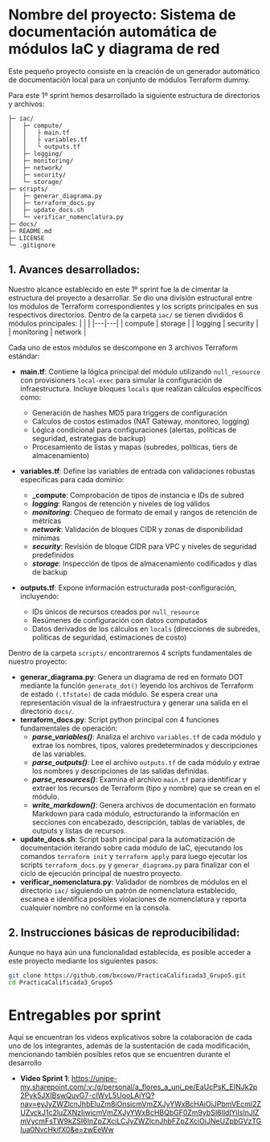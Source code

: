 # Nombre del proyecto: **Sistema de documentación automática de módulos IaC y diagrama de red**

Este pequeño proyecto consiste en la creación de un generador automático de documentación local para un conjunto de módulos Terraform dummy.

Para este 1º sprint hemos desarrollado la siguiente estructura de directorios y archivos:

```
├─ iac/
│   ├─ compute/
│   │   ├ main.tf
│   │   ├ variables.tf
│   │   └ outputs.tf
│   ├─ logging/
│   ├─ monitoring/
│   ├─ network/
│   ├─ security/
│   └─ storage/
├─ scripts/
│   ├─ generar_diagrama.py
│   ├─ terraform_docs.py
│   ├─ update_docs.sh
│   └─ verificar_nomenclatura.py
├─ docs/
├─ README.md
├─ LICENSE
└─ .gitignore
```

## 1. Avances desarrollados:
Nuestro alcance establecido en este 1º sprint fue la de cimentar la estructura del proyecto a desarrollar. Se dio una división estructural entre los módulos de Terraform correspondientes y los scripts principales en sus respectivos directorios.
Dentro de la carpeta `iac/` se tienen divididos 6 módulos principales:
|  |  |
|---|---|
| compute   | storage   |
| logging  | security   |
| monitoring   | network   |

Cada uno de estos módulos se descompone en 3 archivos Terraform estándar:

- **main.tf**: Contiene la lógica principal del módulo utilizando `null_resource` con provisioners `local-exec` para simular la configuración de infraestructura. Incluye bloques `locals` que realizan cálculos específicos como:
  - Generación de hashes MD5 para triggers de configuración
  - Cálculos de costos estimados (NAT Gateway, monitoreo, logging)
  - Lógica condicional para configuraciones (alertas, políticas de seguridad, estrategias de backup)
  - Procesamiento de listas y mapas (subredes, políticas, tiers de almacenamiento)

- **variables.tf**: Define las variables de entrada con validaciones robustas específicas para cada dominio:
  - **_compute**: Comprobación de tipos de instancia e IDs de subred
  - **_logging_**: Rangos de retención y niveles de log válidos
  - **_monitoring_**: Chequeo de formato de email y rangos de retención de métricas
  - **_network_**: Validación de bloques CIDR y zonas de disponibilidad mínimas
  - **_security_**: Revisión de bloque CIDR para VPC y niveles de seguridad predefinidos
  - **_storage_**: Inspección de tipos de almacenamiento codificados y días de backup

- **outputs.tf**: Expone información estructurada post-configuración, incluyendo:
  - IDs únicos de recursos creados por `null_resource`
  - Resúmenes de configuración con datos computados
  - Datos derivados de los cálculos en `locals` (direcciones de subredes, políticas de seguridad, estimaciones de costo)

Dentro de la carpeta `scripts/` encontraremos 4 scripts fundamentales de nuestro proyecto:
- **generar_diagrama.py**: Genera un diagrama de red en formato DOT mediante la función `generate_dot()` leyendo los archivos de Terraform de estado `(.tfstate)` de cada módulo. Se espera crear una representación visual de la infraestructura y generar una salida en el directorio `docs/`.
- **terraform_docs.py**: Script python principal con 4 funciones fundamentales de operación:
  - **_parse_variables()_**: Analiza el archivo `variables.tf` de cada módulo y extrae los nombres, tipos, valores predeterminados y descripciones de las variables.
  - **_parse_outputs()_**: Lee el archivo `outputs.tf` de cada módulo y extrae los nombres y descripciones de las salidas definidas.
  - **_parse_resources()_**: Examina el archivo `main.tf` para identificar y extraer los recursos de Terraform (tipo y nombre) que se crean en el módulo.
  - **_write_markdown()_**: Genera archivos de documentación en formato Markdown para cada módulo, estructurando la información en secciones con encabezado, descripción, tablas de variables, de outputs y listas de recursos.
- **update_docs.sh**: Script bash principal para la automatización de documentación iterando sobre cada módulo de IaC, ejecutando los comandos `terraform init` y `terraform apply` para luego ejecutar los scripts `terraform_docs.py` y `generar_diagrama.py` para finalizar con el ciclo de ejecución principal de nuestro proyecto.
- **verificar_nomenclatura.py**: Validador de nombres de módulos en el directorio `iac/` siguiendo un patrón de nomenclatura establecido, escanea e identifica posibles violaciones de nomenclatura y reporta cualquier nombre no conforme en la consola.

## 2. Instrucciones básicas de reproducibilidad:
Aunque no haya aún una funcionalidad establecida, es posible acceder a este proyecto mediante los siguientes pasos:
```bash
git clone https://github.com/bxcowo/PracticaCalificada3_Grupo5.git
cd PracticaCalificada3_Grupo5
```


# Entregables por sprint
Aquí se encuentran los videos explicativos sobre la colaboración de cada uno de los integrantes, además de la sustentación de cada modificación, mencionando también posibles retos que se encuentren durante el desarrollo

- **Video Sprint 1**: https://unipe-my.sharepoint.com/:v:/g/personal/a_flores_a_uni_pe/EaUcPsK_EINJk2p2Pyk5JXIBswQuvG7-clWvL5UooLAjYQ?nav=eyJyZWZlcnJhbEluZm8iOnsicmVmZXJyYWxBcHAiOiJPbmVEcml2ZUZvckJ1c2luZXNzIiwicmVmZXJyYWxBcHBQbGF0Zm9ybSI6IldlYiIsInJlZmVycmFsTW9kZSI6InZpZXciLCJyZWZlcnJhbFZpZXciOiJNeUZpbGVzTGlua0NvcHkifX0&e=zwEeWw


